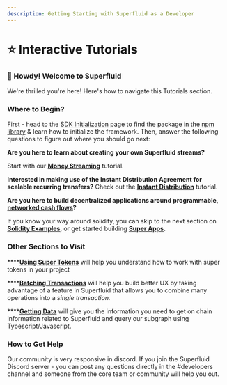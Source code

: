 ```yaml
---
description: Getting Starting with Superfluid as a Developer
---
```


# ⭐ Interactive Tutorials

### :wave: Howdy! Welcome to Superfluid

We're thrilled you're here! Here's how to navigate this Tutorials section.&#x20;

### Where to Begin?

First - head to the [SDK Initialization](../sdk-initialization/) page to find the package in the [npm library](https://www.npmjs.com/package/@superfluid-finance/sdk-core) & learn how to initialize the framework. Then, answer the following questions to figure out where you should go next:&#x20;

**Are you here to learn about creating your own Superfluid streams?**&#x20;

Start with our [**Money Streaming**](money-streaming-1.md) tutorial.

**Interested in making use of the Instant Distribution Agreement for scalable recurring transfers?** Check out the [**Instant Distribution**](instant-distribution.md) tutorial.

**Are you here to build decentralized applications around programmable,** [**networked cash flows**](https://multicoin.capital/2021/07/13/networked-cash-flows/)**?**

If you know your way around solidity, you can skip to the next section on [**Solidity Examples**](../solidity-examples/), or get started building [**Super Apps**](../../protocol-overview/super-apps/)**.**

### **Other Sections to Visit**

****[**Using Super Tokens**](using-super-tokens.md) will help you understand how to work with super tokens in your project

****[**Batching Transactions**](batching-transactions.md) will help you build better UX by taking advantage of a feature in Superfluid that allows you to combine many operations into a _single transaction._

****[**Getting Data**](../sdk-initialization/sdk-core/getting-data.md) will give you the information you need to get on chain information related to Superfluid and query our subgraph using Typescript/Javascript.

### How to Get Help

Our community is very responsive in discord. If you join the Superfluid Discord server - you can post any questions directly in the #developers channel and someone from the core team or community will help you out.&#x20;
